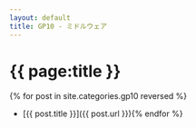 ```yaml
---
layout: default
title: GP10 - ミドルウェア
---
```


# {{ page:title }}

{% for post in site.categories.gp10 reversed %}
- [{{ post.title }}]({{ post.url }}){% endfor %}
